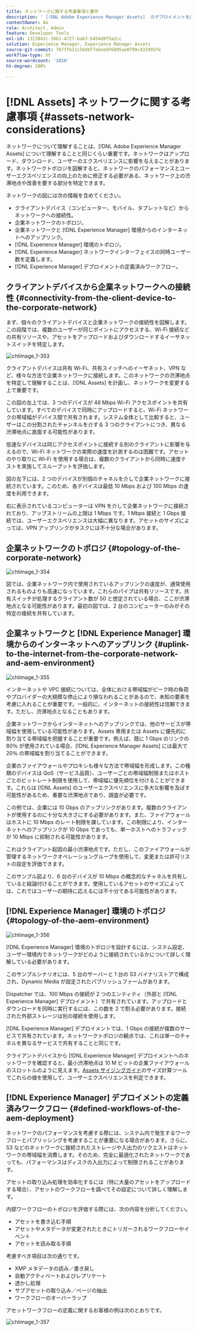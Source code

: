 ```yaml
---
title: ネットワークに関する考慮事項と要件
description: ' [!DNL Adobe Experience Manager Assets]  のデプロイメントを設計する際のネットワークの考慮事項について説明します。'
contentOwner: AG
role: Architect, Admin
feature: Developer Tools
exl-id: 1313842c-18b1-4727-ba63-b454d0f5a2cc
solution: Experience Manager, Experience Manager Assets
source-git-commit: 76fffb11c56dbf7ebee9f6805ae0799cd32985fe
workflow-type: ht
source-wordcount: '1010'
ht-degree: 100%

---
```


# [!DNL Assets] ネットワークに関する考慮事項 {#assets-network-considerations}

ネットワークについて理解することは、[!DNL Adobe Experience Manager Assets] について理解することと同じくらい重要です。ネットワークはアップロード、ダウンロード、ユーザーのエクスペリエンスに影響を与えることがあります。ネットワークトポロジを図解すると、ネットワークのパフォーマンスとユーザーエクスペリエンスの向上のために修正する必要がある、ネットワーク上の渋滞地点や改善を要する部分を特定できます。

ネットワークの図には次の情報を含めてください。

* クライアントデバイス（コンピューター、モバイル、タブレットなど）からネットワークへの接続性。
* 企業ネットワークのトポロジ。
* 企業ネットワークと [!DNL Experience Manager] 環境からのインターネットへのアップリンク。
* [!DNL Experience Manager] 環境のトポロジ。
* [!DNL Experience Manager] ネットワークインターフェイスの同時ユーザー数を定義します。
* [!DNL Experience Manager] デプロイメントの定義済みワークフロー。

## クライアントデバイスから企業ネットワークへの接続性 {#connectivity-from-the-client-device-to-the-corporate-network}

まず、個々のクライアントデバイスと企業ネットワークの接続性を図解します。この段階では、複数のユーザーが同じポイントにアクセスする、Wi-Fi 接続などの共有リソースや、アセットをアップロードおよびダウンロードするイーサネットスイッチを特定します。

![chlimage_1-353](assets/chlimage_1-353.png)

クライアントデバイスは共有 Wi-Fi、共有スイッチへのイーサネット、VPN など、様々な方法で企業ネットワークに接続します。このネットワークの渋滞地点を特定して理解することは、[!DNL Assets] を計画し、ネットワークを変更する上で重要です。

この図の左上では、3 つのデバイスが 48 Mbps Wi-Fi アクセスポイントを共有しています。すべてのデバイスで同時にアップロードすると、Wi-Fi ネットワークの帯域幅がデバイス間で共有されます。システム全体として比較すると、ユーザーはこの分割されたチャンネルを介する 3 つのクライアントにつき、異なる渋滞地点に直面する可能性があります。

低速なデバイスは同じアクセスポイントに接続する別のクライアントに影響を与えるので、Wi-Fi ネットワークの実際の速度を計測するのは困難です。アセットのやり取りに Wi-Fi を使用する場合は、複数のクライアントから同時に速度テストを実施してスループットを評価します。

図の左下には、2 つのデバイスが別個のチャネルを介して企業ネットワークに接続されています。このため、各デバイスは最低 10 Mbps および 100 Mbps の速度を利用できます。

右に表示されているコンピューターは VPN を介して企業ネットワークに接続されており、アップストリームの上限は 1 Mbps です。1 Mbps 接続と 1 Gbps 接続では、ユーザーエクスペリエンスは大幅に異なります。アセットのサイズによっては、VPN アップリンクがタスクには不十分な場合があります。

## 企業ネットワークのトポロジ {#topology-of-the-corporate-network}

![chlimage_1-354](assets/chlimage_1-354.png)

図では、企業ネットワーク内で使用されているアップリンクの速度が、通常使用されるものよりも高速になっています。これらのパイプは共有リソースです。共有スイッチが処理するクライアント数が 50 と想定されている場合、ここが渋滞地点となる可能性があります。最初の図では、2 台のコンピューターのみがその特定の接続を共有しています。

## 企業ネットワークと [!DNL Experience Manager] 環境からのインターネットへのアップリンク {#uplink-to-the-internet-from-the-corporate-network-and-aem-environment}

![chlimage_1-355](assets/chlimage_1-355.png)

インターネットや VPC 接続については、全体における帯域幅がピーク時の負荷やプロバイダーの大規模な停止により損なわれることがあるので、未知の要素を考慮に入れることが重要です。一般的に、インターネットの接続性は信頼できます。ただし、渋滞地点となることもあります。

企業ネットワークからインターネットへのアップリンクでは、他のサービスが帯域幅を使用している可能性があります。Assets 専用または Assets に優先的に割り当てる帯域幅を把握することが重要です。例えば、既に 1 Gbps のリンクの 80％ が使用されている場合、[!DNL Experience Manager Assets] には最大で 20％ の帯域幅を割り当てることができます。

企業のファイアウォールやプロキシも様々な方法で帯域幅を形成します。この種類のデバイスは QoS（サービス品質）、ユーザーごとの帯域幅制限またはホストごとのビットレート制限を使用して、帯域幅に優先順位を付けることができます。これらは [!DNL Assets] のユーザーエクスペリエンスに多大な影響を及ぼす可能性があるため、重要な渋滞地点であり、調査が必要です。

この例では、企業には 10 Gbps のアップリンクがあります。複数のクライアントが使用するのに十分な大きさにする必要があります。また、ファイアウォールはホストに 10 Mbps のレート制限を課しています。この制限により、インターネットへのアップリンクが 10 Gbps であっても、単一ホストへのトラフィックが 10 Mbps に抑制される可能性があります。

これはクライアント起因の最小渋滞地点です。ただし、このファイアウォールが管理するネットワークオペレーショングループを使用して、変更または許可リストの設定を評価できます。

このサンプル図より、6 台のデバイスが 10 Mbps の概念的なチャネルを共有していると結論付けることができます。使用しているアセットのサイズによっては、これではユーザーの期待に応えるには不十分である可能性があります。

## [!DNL Experience Manager] 環境のトポロジ {#topology-of-the-aem-environment}

![chlimage_1-356](assets/chlimage_1-356.png)

[!DNL Experience Manager] 環境のトポロジを設計するには、システム設定、ユーザー環境内でネットワークがどのように接続されているかについて詳しく理解している必要があります。

このサンプルシナリオには、5 台のサーバーと 1 台の S3 バイナリストアで構成され、Dynamic Media が設定されたパブリッシュファームがあります。

Dispatcher では、100 Mbps の接続が 2 つのエンティティ（外部と [!DNL Experience Manager] デプロイメント）で共有されています。アップロードとダウンロードを同時に実行するには、この数を 2 で割る必要があります。接続された外部ストレージは別の接続を使用します。

[!DNL Experience Manager] デプロイメントでは、1 Gbps の接続が複数のサービスで共有されています。ネットワークトポロジの観点では、これは単一のチャネルを異なるサービスで共有することと同じです。

クライアントデバイスから [!DNL Experience Manager] デプロイメントへのネットワークを確認すると、最小渋滞地点は 10 M ビットの企業ファイアウォールのスロットルのように見えます。[Assets サイジングガイド](assets-sizing-guide.md)のサイズ計算ツールでこれらの値を使用して、ユーザーエクスペリエンスを判定できます。

## [!DNL Experience Manager] デプロイメントの定義済みワークフロー {#defined-workflows-of-the-aem-deployment}

ネットワークのパフォーマンスを考慮する際には、システム内で発生するワークフローとパブリッシングを考慮することが重要になる場合があります。さらに、S3 などのネットワークに接続されたストレージや入出力のリクエストはネットワークの帯域幅を消費します。そのため、完全に最適化されたネットワークであっても、パフォーマンスはディスクの入出力によって制限されることがあります。

アセットの取り込み処理を効率化するには（特に大量のアセットをアップロードする場合）、アセットのワークフローを調べてその設定について詳しく理解します。

内部ワークフローのトポロジを評価する際には、次の内容を分析してください。

* アセットを書き込む手順
* アセットやメタデータが変更されたときにトリガーされるワークフローやイベント
* アセットを読み取る手順

考慮すべき項目は次の通りです。

* XMP メタデータの読み／書き戻し
* 自動アクティベートおよびレプリケート
* 透かし処理
* サブアセットの取り込み／ページの抽出
* ワークフローのオーバーラップ

アセットワークフローの定義に関するお客様の例は次のとおりです。

![chlimage_1-357](assets/chlimage_1-357.png)
